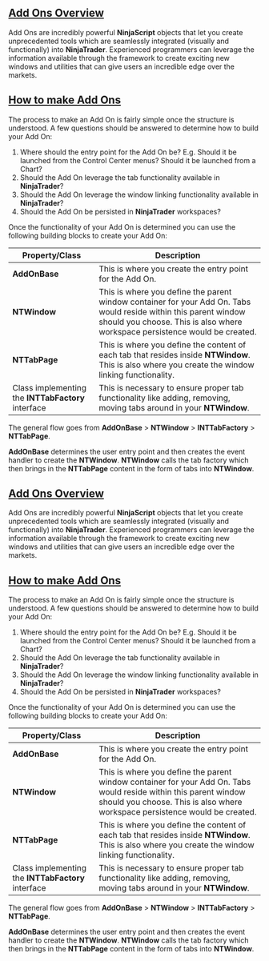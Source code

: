 ## [Add Ons Overview](https://developer.ninjatrader.com/docs/desktop/developing_add_ons\#add-ons-overview)

Add Ons are incredibly powerful **NinjaScript** objects that let you create unprecedented tools which are seamlessly integrated (visually and functionally) into **NinjaTrader**. Experienced programmers can leverage the information available through the framework to create exciting new windows and utilities that can give users an incredible edge over the markets.

## [How to make Add Ons](https://developer.ninjatrader.com/docs/desktop/developing_add_ons\#how-to-make-add-ons)

The process to make an Add On is fairly simple once the structure is understood. A few questions should be answered to determine how to build your Add On:

1. Where should the entry point for the Add On be? E.g. Should it be launched from the Control Center menus? Should it be launched from a Chart?
2. Should the Add On leverage the tab functionality available in **NinjaTrader**?
3. Should the Add On leverage the window linking functionality available in **NinjaTrader**?
4. Should the Add On be persisted in **NinjaTrader** workspaces?

Once the functionality of your Add On is determined you can use the following building blocks to create your Add On:

| Property/Class | Description |
| --- | --- |
| **AddOnBase** | This is where you create the entry point for the Add On. |
| **NTWindow** | This is where you define the parent window container for your Add On. Tabs would reside within this parent window should you choose. This is also where workspace persistence would be created. |
| **NTTabPage** | This is where you define the content of each tab that resides inside **NTWindow**. This is also where you create the window linking functionality. |
| Class implementing the **INTTabFactory** interface | This is necessary to ensure proper tab functionality like adding, removing, moving tabs around in your **NTWindow**. |

The general flow goes from **AddOnBase** \> **NTWindow** \> **INTTabFactory** \> **NTTabPage**.

**AddOnBase** determines the user entry point and then creates the event handler to create the **NTWindow**. **NTWindow** calls the tab factory which then brings in the **NTTabPage** content in the form of tabs into **NTWindow**.

## [Add Ons Overview](https://developer.ninjatrader.com/docs/desktop/developing_add_ons\#add-ons-overview)

Add Ons are incredibly powerful **NinjaScript** objects that let you create unprecedented tools which are seamlessly integrated (visually and functionally) into **NinjaTrader**. Experienced programmers can leverage the information available through the framework to create exciting new windows and utilities that can give users an incredible edge over the markets.

## [How to make Add Ons](https://developer.ninjatrader.com/docs/desktop/developing_add_ons\#how-to-make-add-ons)

The process to make an Add On is fairly simple once the structure is understood. A few questions should be answered to determine how to build your Add On:

1. Where should the entry point for the Add On be? E.g. Should it be launched from the Control Center menus? Should it be launched from a Chart?
2. Should the Add On leverage the tab functionality available in **NinjaTrader**?
3. Should the Add On leverage the window linking functionality available in **NinjaTrader**?
4. Should the Add On be persisted in **NinjaTrader** workspaces?

Once the functionality of your Add On is determined you can use the following building blocks to create your Add On:

| Property/Class | Description |
| --- | --- |
| **AddOnBase** | This is where you create the entry point for the Add On. |
| **NTWindow** | This is where you define the parent window container for your Add On. Tabs would reside within this parent window should you choose. This is also where workspace persistence would be created. |
| **NTTabPage** | This is where you define the content of each tab that resides inside **NTWindow**. This is also where you create the window linking functionality. |
| Class implementing the **INTTabFactory** interface | This is necessary to ensure proper tab functionality like adding, removing, moving tabs around in your **NTWindow**. |

The general flow goes from **AddOnBase** \> **NTWindow** \> **INTTabFactory** \> **NTTabPage**.

**AddOnBase** determines the user entry point and then creates the event handler to create the **NTWindow**. **NTWindow** calls the tab factory which then brings in the **NTTabPage** content in the form of tabs into **NTWindow**.